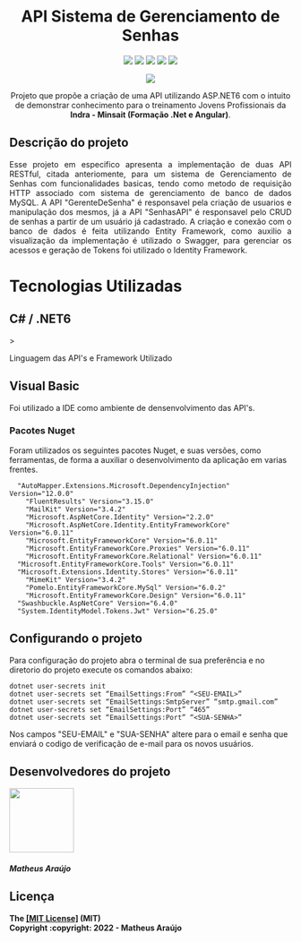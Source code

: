 <h1 align="center"> API Sistema de Gerenciamento de Senhas </h1>

<div align="center">
  <img src="https://img.shields.io/badge/Visual%20Studio-5C2D91.svg?style=for-the-badge&logo=visual-   studio&logoColor=white">
  <img src="https://img.shields.io/badge/.NET-5C2D91?style=for-the-badge&logo=.net&logoColor=white">
  <img src="https://img.shields.io/badge/c%23-%23239120.svg?style=for-the-badge&logo=c-sharp&logoColor=white">
  <img src="https://img.shields.io/badge/mysql-%2300f.svg?style=for-the-badge&logo=mysql&logoColor=white">
  <img src="https://img.shields.io/badge/-Swagger-%23Clojure?style=for-the-badge&logo=swagger&logoColor=white">
</div>

<p><p/>

<p align="center"><img src="http://img.shields.io/static/v1?label=STATUS&message=EM%20DESENVOLVIMENTO&color=GREEN&style=for-the-badge">

<p align="center">   Projeto que propõe a criação de uma API utilizando ASP.NET6 com o intuito de demonstrar conhecimento para o treinamento Jovens Profissionais da <b>Indra - Minsait (Formação .Net e Angular)</b>.</p>


<h2>Descrição do projeto</h2>
<p align="justify">Esse projeto em especifico apresenta a implementação de duas API RESTful, citada anteriomente, para um sistema de Gerenciamento de Senhas com funcionalidades basicas, tendo como metodo de requisição HTTP associado com sistema de gerenciamento de banco de dados MySQL. A API "GerenteDeSenha" é responsavel pela criação de usuarios e manipulação dos mesmos, já a API "SenhasAPI" é responsavel pelo CRUD de senhas a partir de um usuário já cadastrado. A criação e conexão com o banco de dados é feita utilizando Entity Framework, como auxilio a visualização da implementação é utilizado o Swagger, para gerenciar os acessos e geração de Tokens foi utilizado o Identity Framework.</p>


<h1>Tecnologias Utilizadas</h1>

<h2>C# / .NET6</h2>>
<p>Linguagem das API's e Framework Utilizado<p>

<h2>Visual Basic</h2>
<p>Foi utilizado a IDE como ambiente de densenvolvimento das API's.</p>

<h3>Pacotes Nuget</h3>
<p>Foram utilizados os seguintes pacotes Nuget, e suas versões, como ferramentas, de forma a auxiliar o desenvolvimento da aplicação em varias frentes.</p>

```
  "AutoMapper.Extensions.Microsoft.DependencyInjection" Version="12.0.0"
	"FluentResults" Version="3.15.0"
	"MailKit" Version="3.4.2"
	"Microsoft.AspNetCore.Identity" Version="2.2.0"
	"Microsoft.AspNetCore.Identity.EntityFrameworkCore" Version="6.0.11"
	"Microsoft.EntityFrameworkCore" Version="6.0.11"
	"Microsoft.EntityFrameworkCore.Proxies" Version="6.0.11"
	"Microsoft.EntityFrameworkCore.Relational" Version="6.0.11"
  "Microsoft.EntityFrameworkCore.Tools" Version="6.0.11"
  "Microsoft.Extensions.Identity.Stores" Version="6.0.11"
	"MimeKit" Version="3.4.2"
	"Pomelo.EntityFrameworkCore.MySql" Version="6.0.2"
	"Microsoft.EntityFrameworkCore.Design" Version="6.0.11"
  "Swashbuckle.AspNetCore" Version="6.4.0"
  "System.IdentityModel.Tokens.Jwt" Version="6.25.0"
```

<h2>Configurando o projeto</h2>
<p>Para configuração do projeto abra o terminal de sua preferência e no diretorio do projeto execute os comandos abaixo:</p>

```
dotnet user-secrets init
dotnet user-secrets set “EmailSettings:From” “<SEU-EMAIL>”
dotnet user-secrets set “EmailSettings:SmtpServer” “smtp.gmail.com”
dotnet user-secrets set “EmailSettings:Port” “465”
dotnet user-secrets set “EmailSettings:Port” “<SUA-SENHA>”
```
<p>Nos campos "SEU-EMAIL" e "SUA-SENHA" altere para o email e senha que enviará o codigo de verificação de e-mail para os novos usuários.<p>

<h2>Desenvolvedores do projeto</h2>
<img src="https://avatars.githubusercontent.com/u/106783873?v=4" width=115><h5><b>Matheus Araújo<b></h5>

<h2>Licença</h2>
The <a href="https://github.com/mmatheusaraujoo/ProjetoIndraMinsait-GerenteDeSenhasAPI/blob/97752882e6422ad15be1e0c1b61fd281efb26307/LICENSE">[MIT License]</a> (MIT)
<br>Copyright :copyright: 2022 - Matheus Araújo
